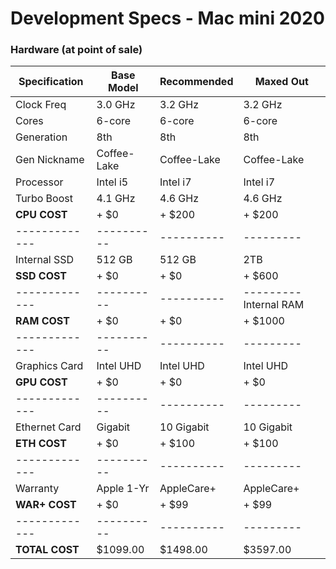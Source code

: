# Development Specs - Mac mini 2020


### Hardware (at point of sale)

Specification | Base Model | Recommended | Maxed Out
------------- | ---------- | ----------- | ---------
Clock Freq    | 3.0 GHz    | 3.2 GHz     | 3.2 GHz
Cores         | 6-core     | 6-core      | 6-core
Generation    | 8th        | 8th         | 8th
Gen Nickname  | Coffee-Lake| Coffee-Lake | Coffee-Lake
Processor     | Intel i5   | Intel i7    | Intel i7
Turbo Boost   | 4.1 GHz    | 4.6 GHz     | 4.6 GHz
**CPU COST**  | + $0       | + $200      | + $200
------------- | ---------- | ----------  | --------- 
Internal SSD  | 512 GB     | 512 GB      | 2TB
**SSD COST**  | + $0       | + $0        | + $600
------------- | ---------- | ----------  | --------- Internal RAM  | 8 GB       | 8GB         | 64 GB
**RAM COST**  | + $0       | + $0        | + $1000
------------- | ---------- | ----------  | ---------
Graphics Card | Intel UHD  | Intel UHD   | Intel UHD
**GPU COST**  | + $0       | + $0        | + $0
------------- | ---------- | ----------  | ---------
Ethernet Card | Gigabit    | 10 Gigabit  | 10 Gigabit
**ETH COST**  | + $0       | + $100      | + $100
------------- | ---------- | ----------  | ---------
Warranty      | Apple 1-Yr | AppleCare+  | AppleCare+
**WAR+ COST** | + $0       | + $99       | + $99
------------- | ---------- | ----------  | ---------
**TOTAL COST**| $1099.00   | $1498.00    | $3597.00

